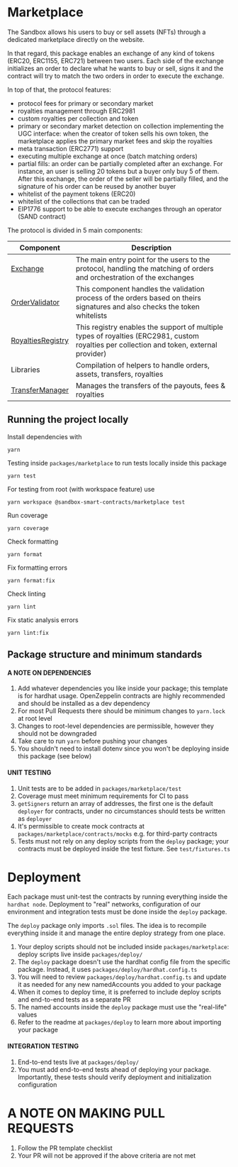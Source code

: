 # Marketplace

The Sandbox allows his users to buy or sell assets (NFTs) through a dedicated marketplace directly on the website.

In that regard, this package enables an exchange of any kind of tokens (ERC20, ERC1155, ERC721) between two users. Each side of the exchange initializes an order to declare what he wants to buy or sell, signs it and the contract will try to match the two orders in order to execute the exchange.

In top of that, the protocol features:
- protocol fees for primary or secondary market
- royalties management through ERC2981
- custom royalties per collection and token
- primary or secondary market detection on collection implementing the UGC interface: when the creator of token sells his own token, the marketplace applies the primary market fees and skip the royalties
- meta transaction (ERC2771) support
- executing multiple exchange at once (batch matching orders)
- partial fills: an order can be partially completed after an exchange. For instance, an user is selling 20 tokens but a buyer only buy 5 of them. After this exchange, the order of the seller will be partially filled, and the signature of his order can be reused by another buyer
- whitelist of the payment tokens (ERC20)
- whitelist of the collections that can be traded
- EIP1776 support to be able to execute exchanges through an operator (SAND contract)

The protocol is divided in 5 main components:

Component | Description
---------|----------
 [Exchange](docs/Exchange.md) | The main entry point for the users to the protocol, handling the matching of orders and orchestration of the exchanges
 [OrderValidator](docs/OrderValidator.md) | This component handles the validation process of the orders based on theirs signatures and also checks the token whitelists
 [RoyaltiesRegistry](docs/RoyaltiesRegistry.md) | This registry enables the support of multiple types of royalties (ERC2981, custom royalties per collection and token, external provider)
 Libraries | Compilation of helpers to handle orders, assets, transfers, royalties
 [TransferManager](docs/TransferManager.md) | Manages the transfers of the payouts, fees & royalties

## Running the project locally

Install dependencies with
```shell
yarn
```

Testing inside `packages/marketplace` to run tests locally inside this package
```shell
yarn test
```

For testing from root (with workspace feature) use
```shell
yarn workspace @sandbox-smart-contracts/marketplace test
```

Run coverage
```shell
yarn coverage
```

Check formatting
```shell
yarn format
```

Fix formatting errors
```shell
yarn format:fix
```

Check linting
```shell
yarn lint
```

Fix static analysis errors
```shell
yarn lint:fix
```

## Package structure and minimum standards

#### A NOTE ON DEPENDENCIES

1. Add whatever dependencies you like inside your package; this template is for hardhat usage. OpenZeppelin contracts are highly recommended and should be installed as a dev dependency
2. For most Pull Requests there should be minimum changes to `yarn.lock` at root level
3. Changes to root-level dependencies are permissible, however they should not be downgraded
4. Take care to run `yarn` before pushing your changes
5. You shouldn't need to install dotenv since you won't be deploying inside this package (see below)

#### UNIT TESTING

1. Unit tests are to be added in `packages/marketplace/test`
2. Coverage must meet minimum requirements for CI to pass
3. `getSigners` return an array of addresses, the first one is the default `deployer` for contracts, under no circumstances should tests be written as `deployer`
4. It's permissible to create mock contracts at `packages/marketplace/contracts/mocks` e.g. for third-party contracts
5. Tests must not rely on any deploy scripts from the `deploy` package; your contracts must be deployed inside the test
   fixture. See `test/fixtures.ts`

# Deployment

Each package must unit-test the contracts by running everything inside the `hardhat node`. Deployment to "real" networks, configuration of our environment and integration tests must be done inside the `deploy` package.

The `deploy` package only imports `.sol` files. The idea is to recompile everything inside it and manage the entire deploy strategy from one place.

1. Your deploy scripts should not be included inside `packages/marketplace`: deploy scripts live inside `packages/deploy/`
2. The `deploy` package doesn't use the hardhat config file from the specific package. Instead, it
   uses `packages/deploy/hardhat.config.ts`
3. You will need to review `packages/deploy/hardhat.config.ts` and update it as needed for any new namedAccounts you added to your package
4. When it comes to deploy time, it is preferred to include deploy scripts and end-to-end tests as a separate PR
5. The named accounts inside the `deploy` package must use the "real-life" values
6. Refer to the readme at `packages/deploy` to learn more about importing your package

#### INTEGRATION TESTING

1. End-to-end tests live at `packages/deploy/`
2. You must add end-to-end tests ahead of deploying your package. Importantly, these tests should verify deployment and initialization configuration

# A NOTE ON MAKING PULL REQUESTS

1. Follow the PR template checklist
2. Your PR will not be approved if the above criteria are not met

